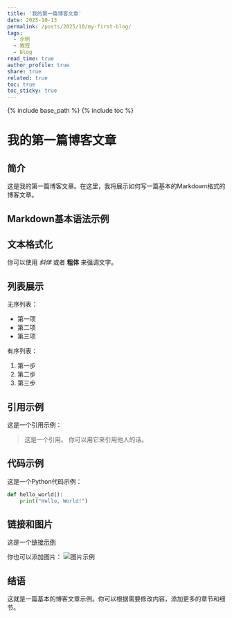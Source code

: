 ```yaml
---
title: '我的第一篇博客文章'
date: 2025-10-13
permalink: /posts/2025/10/my-first-blog/
tags:
  - 示例
  - 教程
  - blog
read_time: true
author_profile: true
share: true
related: true
toc: true
toc_sticky: true
---
```


{% include base_path %}
{% include toc %}

我的第一篇博客文章
======

简介
------

这是我的第一篇博客文章。在这里，我将展示如何写一篇基本的Markdown格式的博客文章。

Markdown基本语法示例
------

文本格式化
------
你可以使用 *斜体* 或者 **粗体** 来强调文字。

列表展示
------
无序列表：
* 第一项
* 第二项
* 第三项

有序列表：
1. 第一步
2. 第二步
3. 第三步

引用示例
------
这是一个引用示例：

> 这是一个引用。
> 你可以用它来引用他人的话。

代码示例
------
这是一个Python代码示例：

```python
def hello_world():
    print("Hello, World!")
```

链接和图片
------
这是一个[链接示例](https://github.com)

你也可以添加图片：
![图片示例](../images/example.jpg)

结语
------
这就是一篇基本的博客文章示例。你可以根据需要修改内容，添加更多的章节和细节。